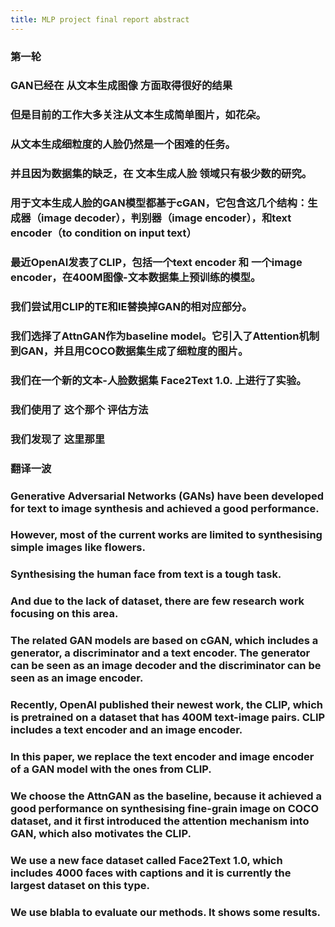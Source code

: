```yaml
---
title: MLP project final report abstract
---
```


### 第一轮
### GAN已经在 从文本生成图像 方面取得很好的结果
### 但是目前的工作大多关注从文本生成简单图片，如花朵。
### 从文本生成细粒度的人脸仍然是一个困难的任务。
### 并且因为数据集的缺乏，在 文本生成人脸 领域只有极少数的研究。
### 用于文本生成人脸的GAN模型都基于cGAN，它包含这几个结构：生成器（image decoder），判别器（image encoder），和text encoder（to condition on input text）
### 最近OpenAI发表了CLIP，包括一个text encoder 和 一个image encoder，在400M图像-文本数据集上预训练的模型。
### 我们尝试用CLIP的TE和IE替换掉GAN的相对应部分。
### 我们选择了AttnGAN作为baseline model。它引入了Attention机制到GAN，并且用COCO数据集生成了细粒度的图片。
### 我们在一个新的文本-人脸数据集 Face2Text 1.0. 上进行了实验。
### 我们使用了 这个那个 评估方法
### 我们发现了 这里那里
### 翻译一波
### Generative Adversarial Networks (GANs) have been developed for text to image synthesis and achieved a good performance.
### However, most of the current works are limited to synthesising simple images like flowers.
### Synthesising the human face from text is a tough task.
### And due to the lack of dataset, there are few research work focusing on this area.
### The related GAN models are based on cGAN, which includes a generator, a discriminator and a text encoder. The generator can be seen as an image decoder and the discriminator can be seen as an image encoder.
### Recently, OpenAI published their newest work, the CLIP, which is pretrained on a dataset that has 400M text-image pairs. CLIP includes a text encoder and an image encoder.
### In this paper, we replace the text encoder and image encoder of a GAN model with the ones from CLIP.
### We choose the AttnGAN as the baseline, because it achieved a good performance on synthesising fine-grain image on COCO dataset, and it first introduced the attention mechanism into GAN, which also motivates the CLIP.
### We use a new face dataset called Face2Text 1.0, which includes 4000 faces with captions and it is currently the largest dataset on this type.
### We use **blabla** to evaluate our methods. It shows **some** results.
###
